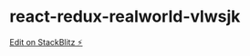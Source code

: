 # react-redux-realworld-vlwsjk

[Edit on StackBlitz ⚡️](https://stackblitz.com/edit/react-redux-realworld-ktnac7)